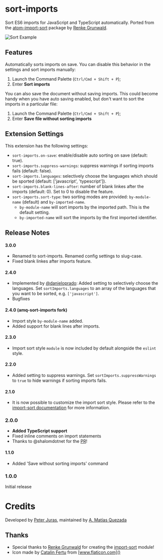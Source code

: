 # sort-imports

Sort ES6 imports for JavaScript and TypeScript automatically.
Ported from the [atom-import-sort](https://atom.io/packages/atom-import-sort) package by [Renke Grunwald](https://github.com/renke).

![Sort Example](http://i.imgur.com/XEzc7EU.gif)

## Features

Automatically sorts imports on save. You can disable this behavior in the settings and sort imports manually:

1. Launch the Command Palette (`Ctrl/Cmd + Shift + P`);
1. Enter **Sort imports**

You can also save the document without saving imports. This could become handy when you have auto saving enabled, but don't want to sort the imports in a particular file:

1. Launch the Command Palette (`Ctrl/Cmd + Shift + P`);
1. Enter **Save file without sorting imports**

## Extension Settings

This extension has the following settings:

* `sort-imports.on-save`: enable/disable auto sorting on save (default: true).
* `sort-imports.suppress-warnings`: suppress warnings if sorting imports fails (default: false).
* `sort-imports.languages`: selectively choose the languages which should be sported (default: ['javascript', 'typescript']).
* `sort-imports.blank-lines-after`: number of blank linkes after the imports (default: 0). Set to 0 to disable the feature.
* `sort-imports.sort-type`: two sorting modes are provided: `by-module-name` (default) and `by-imported-name`.
  * `by-module-name` will sort imports by the imported path. This is the default setting.
  * `by-imported-name` will sort the imports by the first imported identifier.


## Release Notes

#### 3.0.0

- Renamed to sort-imports. Renamed config settings to slug-case.
- Fixed blank linkes after imports feature.

#### 2.4.0

- Implemented by [@danieloprado](https://github.com/danieloprado): Added setting to selectively choose the languages. Set `sortImports.languages` to an array of the languages that you want to be sorted, e.g. `['javascript']`.
- Bugfixes

#### 2.4.0 (amq-sort-imports fork)

- Import style `by-module-name` added.
- Added support for blank lines after imports.

#### 2.3.0

- Import sort style `module` is now included by default alongside the `eslint` style.

#### 2.2.0

- Added setting to suppress warnings. Set `sortImports.suppressWarnings` to `true` to hide warnings if sorting imports fails.

#### 2.1.0

- It is now possible to customize the import sort style. Please refer to the [import-sort documentation](https://github.com/renke/import-sort#using-a-different-style-or-parser) for more information.

### 2.0.0

- **Added TypeScript support**
- Fixed inline comments on import statements
- Thanks to @shalomdotnet for the [PR](https://github.com/peterjuras/vsc-sort-imports/pull/2)!

#### 1.1.0

- Added 'Save without sorting imports' command

### 1.0.0

Initial release


# Credits

Developed by [Peter Juras](https://github.com/peterjuras),
maintained by [A. Matías Quezada](https://github.com/amatiasq)

## Thanks

- Special thanks to [Renke Grunwald](https://github.com/renke) for creating the [import-sort](https://github.com/renke/import-sort) module!
- Icon made by [Catalin Fertu](http://www.flaticon.com/authors/catalin-fertu) from [www.flaticon.com]()
